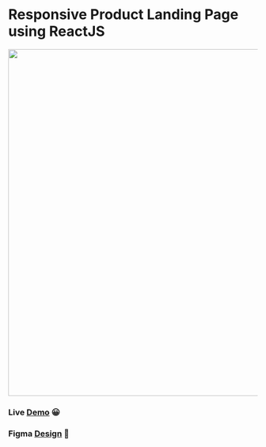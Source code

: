# Responsive Product Landing Page using ReactJS

<img src="https://github.com/ArunGovil/product-landing-page/blob/master/demo.png" width=700>

### Live <a href="https://arungovil.github.io/product-landing-page/">Demo</a> 😀️

### Figma <a href ="https://figma.fun/e9GJXR"/>Design</a> 🐥️
